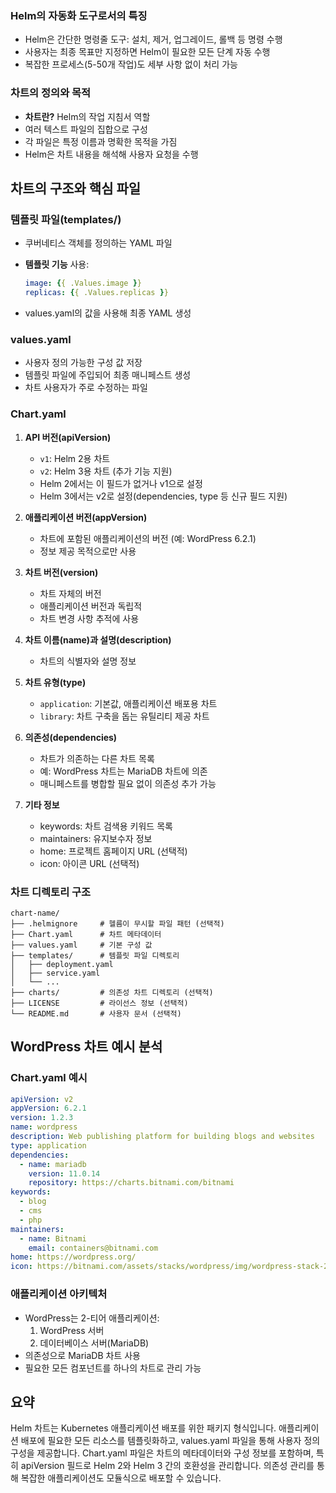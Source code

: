 ### Helm의 자동화 도구로서의 특징

- Helm은 간단한 명령줄 도구: 설치, 제거, 업그레이드, 롤백 등 명령 수행
- 사용자는 최종 목표만 지정하면 Helm이 필요한 모든 단계 자동 수행
- 복잡한 프로세스(5-50개 작업)도 세부 사항 없이 처리 가능

### 차트의 정의와 목적

- **차트란?** Helm의 작업 지침서 역할
- 여러 텍스트 파일의 집합으로 구성
- 각 파일은 특정 이름과 명확한 목적을 가짐
- Helm은 차트 내용을 해석해 사용자 요청을 수행

## 차트의 구조와 핵심 파일

### 템플릿 파일(templates/)

- 쿠버네티스 객체를 정의하는 YAML 파일
- **템플릿 기능** 사용:
    
    ```yaml
    image: {{ .Values.image }}
    replicas: {{ .Values.replicas }}
    ```
    
- values.yaml의 값을 사용해 최종 YAML 생성

### values.yaml

- 사용자 정의 가능한 구성 값 저장
- 템플릿 파일에 주입되어 최종 매니페스트 생성
- 차트 사용자가 주로 수정하는 파일

### Chart.yaml

1. **API 버전(apiVersion)**
    - `v1`: Helm 2용 차트
    - `v2`: Helm 3용 차트 (추가 기능 지원)
    - Helm 2에서는 이 필드가 없거나 v1으로 설정
    - Helm 3에서는 v2로 설정(dependencies, type 등 신규 필드 지원)
    
2. **애플리케이션 버전(appVersion)**
    - 차트에 포함된 애플리케이션의 버전 (예: WordPress 6.2.1)
    - 정보 제공 목적으로만 사용
    
3. **차트 버전(version)**
    - 차트 자체의 버전
    - 애플리케이션 버전과 독립적
    - 차트 변경 사항 추적에 사용
    
4. **차트 이름(name)과 설명(description)**
    - 차트의 식별자와 설명 정보
    
5. **차트 유형(type)**
    - `application`: 기본값, 애플리케이션 배포용 차트
    - `library`: 차트 구축을 돕는 유틸리티 제공 차트

6. **의존성(dependencies)**
    - 차트가 의존하는 다른 차트 목록
    - 예: WordPress 차트는 MariaDB 차트에 의존
    - 매니페스트를 병합할 필요 없이 의존성 추가 가능
    
7. **기타 정보**
    - keywords: 차트 검색용 키워드 목록
    - maintainers: 유지보수자 정보
    - home: 프로젝트 홈페이지 URL (선택적)
    - icon: 아이콘 URL (선택적)

### 차트 디렉토리 구조

```
chart-name/
├── .helmignore     # 헬름이 무시할 파일 패턴 (선택적)
├── Chart.yaml      # 차트 메타데이터
├── values.yaml     # 기본 구성 값
├── templates/      # 템플릿 파일 디렉토리
│   ├── deployment.yaml
│   ├── service.yaml
│   └── ...
├── charts/         # 의존성 차트 디렉토리 (선택적)
├── LICENSE         # 라이선스 정보 (선택적)
└── README.md       # 사용자 문서 (선택적)
```

## WordPress 차트 예시 분석

### Chart.yaml 예시

```yaml
apiVersion: v2
appVersion: 6.2.1
version: 1.2.3
name: wordpress
description: Web publishing platform for building blogs and websites
type: application
dependencies:
  - name: mariadb
    version: 11.0.14
    repository: https://charts.bitnami.com/bitnami
keywords:
  - blog
  - cms
  - php
maintainers:
  - name: Bitnami
    email: containers@bitnami.com
home: https://wordpress.org/
icon: https://bitnami.com/assets/stacks/wordpress/img/wordpress-stack-220x234.png
```

### 애플리케이션 아키텍처

- WordPress는 2-티어 애플리케이션:
    1. WordPress 서버
    2. 데이터베이스 서버(MariaDB)
- 의존성으로 MariaDB 차트 사용
- 필요한 모든 컴포넌트를 하나의 차트로 관리 가능

## 요약

Helm 차트는 Kubernetes 애플리케이션 배포를 위한 패키지 형식입니다. 애플리케이션 배포에 필요한 모든 리소스를 템플릿화하고, values.yaml 파일을 통해 사용자 정의 구성을 제공합니다. Chart.yaml 파일은 차트의 메타데이터와 구성 정보를 포함하며, 특히 apiVersion 필드로 Helm 2와 Helm 3 간의 호환성을 관리합니다. 의존성 관리를 통해 복잡한 애플리케이션도 모듈식으로 배포할 수 있습니다.